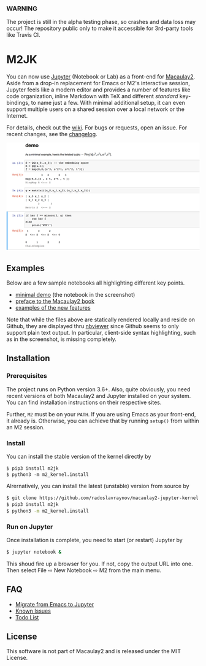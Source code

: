 ### WARNING

The project is still in the alpha testing phase, so crashes and data loss may occur!
The repository public only to make it accessible for 3rd-party tools like Travis CI.

# M2JK

You can now use [Jupyter](http://www.jupyter.org) (Notebook or Lab) as a front-end for [Macaulay2](http://faculty.math.illinois.edu/Macaulay2/).
Aside from a drop-in replacement for Emacs or M2's interactive session,
Jupyter feels like a modern editor and provides a number of features like
code organization, inline Markdown with TeX and different *standard* key-bindings,
to name just a few.
With minimal additional setup,
it can even support multiple users on a shared session over a local network or the Internet.

For details, check out the [wiki](../../wiki).
For bugs or requests, open an issue.
For recent changes, see the [changelog](CHANGELOG.md).

![](/demo/screenshot.png?raw=true)

## Examples

Below are a few sample notebooks all highlighting different key points.

* [minimal demo](https://nbviewer.jupyter.org/github/radoslavraynov/Macaulay2-Jupyter-Kernel/blob/master/demo/minimal.ipynb) (the notebook in the screenshot)
* [preface to the Macaulay2 book](https://nbviewer.jupyter.org/github/radoslavraynov/Macaulay2-Jupyter-Kernel/blob/master/demo/p1m2book.ipynb)
* [examples of the new features](https://nbviewer.jupyter.org/github/radoslavraynov/Macaulay2-Jupyter-Kernel/blob/master/demo/newstyle.ipynb)

Note that while the files above are statically rendered locally
and reside on Github,
they are displayed thru [nbviewer](#)
since Github seems to only support plain text output.
In particular, client-side syntax highlighting, such as in the screenshot,
is missing completely.

## Installation

### Prerequisites

The project runs on Python version 3.6+.
Also, quite obviously, you need recent versions of both Macaulay2 and Jupyter installed on your system.
You can find installation instructions on their respective sites.

Further, `M2` must be on your `PATH`.
If you are using Emacs as your front-end, it already is.
Otherwise, you can achieve that by running `setup()` from within an M2 session.

### Install

You can install the stable version of the kernel directly by

```
$ pip3 install m2jk
$ python3 -m m2_kernel.install
```

Alrernatively, you can install the latest (unstable) version from source by

```bash
$ git clone https://github.com/radoslavraynov/macaulay2-jupyter-kernel.git m2jk
$ pip3 install m2jk
$ python3 -m m2_kernel.install
```

### Run on Jupyter

Once installation is complete, you need to start (or restart) Jupyter by

```bash
$ jupyter notebook &
```

This shoud fire up a browser for you. If not, copy the output URL into one.
Then select File ⇨ New Notebook ⇨ M2 from the main menu.

## FAQ

* [Migrate from Emacs to Jupyter](../../wiki/migrate-from-emacs)
* [Known Issues](../../wiki/caveats)
* [Todo List](TODO)

## License

This software is not part of Macaulay2 and is released under the MIT License.
